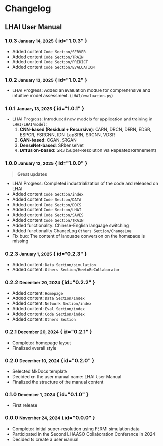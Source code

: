 # Changelog

## LHAI User Manual

### 1.0.3 <small>January 14, 2025</small> { id="1.0.3" }

- Added content `Code Section/SERVER`
- Added content `Code Section/TRAIN`
- Added content `Code Section/PREDICT`
- Added content `Code Section/EVALUATION`

### 1.0.2 <small>January 13, 2025</small> { id="1.0.2" }

- LHAI Progress: Added an evaluation module for comprehensive and intuitive model assessment. (`LHAI/evaluation.py`)

### 1.0.1 <small>January 13, 2025</small> { id="1.0.1" }

- LHAI Progress: Introduced new models for application and training in `LHAI/LHAI/model`:
  1. **CNN-based (Residual + Recursive)**: CARN, DRCN, DRRN, EDSR, ESPCN, FSRCNN, IDN, LapSRN, SRCNN, VDSR
  2. **GAN-based**: CGAN, SRGAN
  3. **DenseNet-based**: SRDenseNet
  4. **Diffusion-based**: SR3 (Super-Resolution via Repeated Refinement)

### 1.0.0 <small>January 12, 2025</small> { id="1.0.0" }

> **Great updates**

- LHAI Progress: Completed industrialization of the code and released on LHAI
- Added content `Code Section/index`
- Added content `Code Section/DATA`
- Added content `Code Section/DOCS`
- Added content `Code Section/LHAI`
- Added content `Code Section/SAVES`
- Added content `Code Section/TRAIN`
- Added functionality: Chinese-English language switching
- Added functionality ChangeLog `Others Section/ChangeLog`
- Fix bug: The content of language conversion on the homepage is missing

### 0.2.3 <small>January 1, 2025</small> { id="0.2.3" }

- Added content: `Data Section/simulation`
- Added content: `Others Section/HowtoBeCollaborator`

### 0.2.2 <small>December 20, 2024</small> { id="0.2.2" }

- Added content: `Homepage`
- Added content: `Data Section/index`
- Added content: `Network Section/index`
- Added content: `Eval Section/index`
- Added content: `Code Section/index`
- Added content: `Others Section`

### 0.2.1 <small>December 20, 2024</small> { id="0.2.1" }

- Completed homepage layout
- Finalized overall style

### 0.2.0 <small>December 10, 2024</small> { id="0.2.0" }

- Selected MkDocs template
- Decided on the user manual name: LHAI User Manual
- Finalized the structure of the manual content

### 0.1.0 <small>December 1, 2024</small> { id="0.1.0" }

- First release

### 0.0.0 <small>November 24, 2024</small> { id="0.0.0" }

- Completed initial super-resolution using FERMI simulation data
- Participated in the Second LHAASO Collaboration Conference in 2024
- Decided to create a user manual